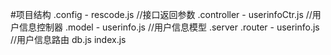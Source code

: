 #项目结构
.config
    - rescode.js //接口返回参数
.controller
    - userinfoCtr.js //用户信息控制器
.model
    - userinfo.js //用户信息模型
.server
    .router
        - userinfo.js //用户信息路由
    db.js
    index.js
